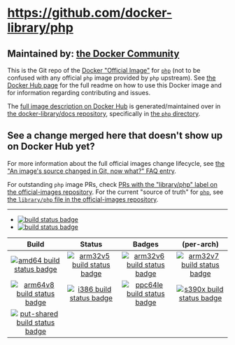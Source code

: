 # https://github.com/docker-library/php

## Maintained by: [the Docker Community](https://github.com/docker-library/php)

This is the Git repo of the [Docker "Official Image"](https://github.com/docker-library/official-images#what-are-official-images) for [`php`](https://hub.docker.com/_/php/) (not to be confused with any official `php` image provided by `php` upstream). See [the Docker Hub page](https://hub.docker.com/_/php/) for the full readme on how to use this Docker image and for information regarding contributing and issues.

The [full image description on Docker Hub](https://hub.docker.com/_/php/) is generated/maintained over in [the docker-library/docs repository](https://github.com/docker-library/docs), specifically in [the `php` directory](https://github.com/docker-library/docs/tree/master/php).

## See a change merged here that doesn't show up on Docker Hub yet?

For more information about the full official images change lifecycle, see [the "An image's source changed in Git, now what?" FAQ entry](https://github.com/docker-library/faq#an-images-source-changed-in-git-now-what).

For outstanding `php` image PRs, check [PRs with the "library/php" label on the official-images repository](https://github.com/docker-library/official-images/labels/library%2Fphp). For the current "source of truth" for [`php`](https://hub.docker.com/_/php/), see [the `library/php` file in the official-images repository](https://github.com/docker-library/official-images/blob/master/library/php).

---

-	[![build status badge](https://img.shields.io/travis/docker-library/php/master.svg?label=Travis%20CI)](https://travis-ci.org/docker-library/php/branches)
-	[![build status badge](https://img.shields.io/jenkins/s/https/doi-janky.infosiftr.net/job/update.sh/job/php.svg?label=Automated%20update.sh)](https://doi-janky.infosiftr.net/job/update.sh/job/php)

| Build | Status | Badges | (per-arch) |
|:-:|:-:|:-:|:-:|
| [![amd64 build status badge](https://img.shields.io/jenkins/s/https/doi-janky.infosiftr.net/job/multiarch/job/amd64/job/php.svg?label=amd64)](https://doi-janky.infosiftr.net/job/multiarch/job/amd64/job/php) | [![arm32v5 build status badge](https://img.shields.io/jenkins/s/https/doi-janky.infosiftr.net/job/multiarch/job/arm32v5/job/php.svg?label=arm32v5)](https://doi-janky.infosiftr.net/job/multiarch/job/arm32v5/job/php) | [![arm32v6 build status badge](https://img.shields.io/jenkins/s/https/doi-janky.infosiftr.net/job/multiarch/job/arm32v6/job/php.svg?label=arm32v6)](https://doi-janky.infosiftr.net/job/multiarch/job/arm32v6/job/php) | [![arm32v7 build status badge](https://img.shields.io/jenkins/s/https/doi-janky.infosiftr.net/job/multiarch/job/arm32v7/job/php.svg?label=arm32v7)](https://doi-janky.infosiftr.net/job/multiarch/job/arm32v7/job/php) |
| [![arm64v8 build status badge](https://img.shields.io/jenkins/s/https/doi-janky.infosiftr.net/job/multiarch/job/arm64v8/job/php.svg?label=arm64v8)](https://doi-janky.infosiftr.net/job/multiarch/job/arm64v8/job/php) | [![i386 build status badge](https://img.shields.io/jenkins/s/https/doi-janky.infosiftr.net/job/multiarch/job/i386/job/php.svg?label=i386)](https://doi-janky.infosiftr.net/job/multiarch/job/i386/job/php) | [![ppc64le build status badge](https://img.shields.io/jenkins/s/https/doi-janky.infosiftr.net/job/multiarch/job/ppc64le/job/php.svg?label=ppc64le)](https://doi-janky.infosiftr.net/job/multiarch/job/ppc64le/job/php) | [![s390x build status badge](https://img.shields.io/jenkins/s/https/doi-janky.infosiftr.net/job/multiarch/job/s390x/job/php.svg?label=s390x)](https://doi-janky.infosiftr.net/job/multiarch/job/s390x/job/php) |
| [![put-shared build status badge](https://img.shields.io/jenkins/s/https/doi-janky.infosiftr.net/job/put-shared/job/heavy.svg?label=put-shared)](https://doi-janky.infosiftr.net/job/put-shared/job/heavy) |

<!-- THIS FILE IS GENERATED BY https://github.com/docker-library/docs/blob/master/generate-repo-stub-readme.sh -->
